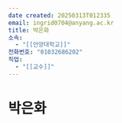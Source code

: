 ```yaml
---
date created: 20250313T012335
email: ingrid0704@anyang.ac.kr
title: 박은화
소속:
  - "[[안양대학교]]"
전화번호: "01032686202"
직업:
  - "[[교수]]"
---
```


# 박은화
